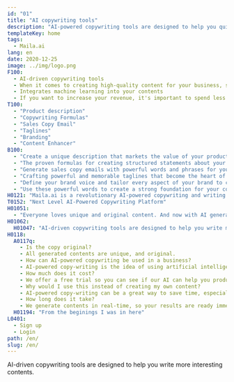 ```yaml
---
id: "01"
title: "AI copywriting tools"
description: "AI-powered copywriting tools are designed to help you quickly write content for your brand."
templateKey: home
tags:
  - Maila.ai
lang: en
date: 2020-12-25
image: ../img/logo.png
F100:
  - AI-driven copywriting tools
  - When it comes to creating high-quality content for your business, sometimes it can be difficult to know where to start. You may not have the time or resources to do it yourself, and hiring a professional writer can be expensive. AI-powered copywriting tools that can help you to create professional-grade content quickly and easily.
  - Integrates machine learning into your contents
  - If you want to increase your revenue, it's important to spend less time on discovery and brainstorming, and more time actually producing results. Machine learning can help improve the quality and accuracy of your content. By incorporating machine learning algorithms into your editorial process, You can be confident that your content is consistence with your brand.
T100:
  - "Product description"
  - "Copywriting Formulas"
  - "Sales Copy Email"
  - "Taglines"
  - "Branding"
  - "Content Enhancer"
B100: 
  - "Create a unique description that markets the value of your product."
  - "The proven formulas for creating structured statements about your product."
  - "Generate sales copy emails with powerful words and phrases for your product."
  - "Crafting powerful and memorable taglines that become the heart of your brand."
  - "Define your brand voice and tailor every aspect of your brand to communicate its strengths and values."
  - "Use these powerful words to create a strong foundation for your content landing pages."
H0121: "Maila.ai is a revolutionary AI-powered copywriting and writing assistance platform that enables you to produce professional-grade content quickly and easily. Whether you need to write a blog post, create content for a website or craft a marketing email, our platform will help you speed up your writing process."
T0152: "Next Level AI-Powered Copywriting Platform"
H01051:
  - "Everyone loves unique and original content. And now with AI generating original content for your site, it’s easier to stand out from your competitors."
H01062:
  H01047: "AI-driven copywriting tools are designed to help you write more interesting"
H0118:
  A0117q:
    - Is the copy original?
    - All generated contents are unique, and original.
    - How can AI-powered copywriting be used in a business?
    - AI-powered copy-writing is the idea of using artificial intelligence to write content for your company. This type of copy-writing can be used for a number of different aspects of your company, such as your product descriptions, social media updates, email subject lines, and more.
    - How much does it cost?
    - We offer a free trial so you can see if our AI can help you produce great content.
    - Why would I use this instead of creating my own content?
    - AI-powered copy-writing can be a great way to save time, especially if you are short on staff. Automated writing can produce content at a quicker rate than having a human writer do it.
    - How long does it take?
    - We generate contents in real-time, so your results are ready immediately. As our copy generation engine is completely automated, it also allows us to scale our output to match your needs.
  H01194: "From the beginings I was in here"
L0401:
  - Sign up
  - Login
path: /en/
slug: /en/
---
```



AI-driven copywriting tools are designed to help you write more interesting contents.